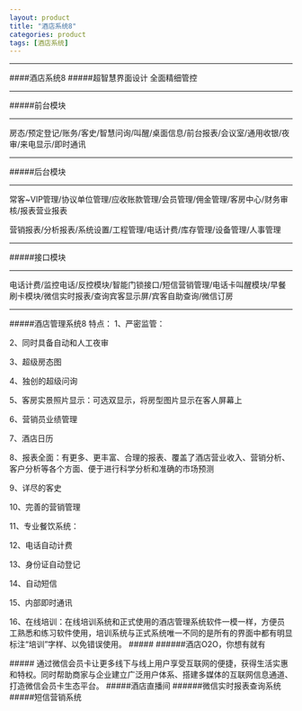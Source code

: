 ```yaml
---
layout: product
title: "酒店系统8"
categories: product
tags: [酒店系统]
---
```

<hr/>
####酒店系统8
#####超智慧界面设计    全面精细管控
<hr/>  
#####前台模块
<hr/>
房态/预定登记/账务/客史/智慧问询/叫醒/桌面信息/前台报表/会议室/通用收银/夜审/来电显示/即时通讯<p>
<hr/>
#####后台模块
<hr/>
常客~VIP管理/协议单位管理/应收账款管理/会员管理/佣金管理/客房中心/财务审核/报表营业报表<p>
营销报表/分析报表/系统设置/工程管理/电话计费/库存管理/设备管理/人事管理<p>
<hr/>
#####接口模块
<hr/>
电话计费/监控电话/反控模块/智能门锁接口/短信营销管理/电话卡叫醒模块/早餐刷卡模块/微信实时报表/查询宾客显示屏/宾客自助查询/微信订房<p>
<hr/>
#####酒店管理系统8 特点：
1、严密监管：<p>
2、同时具备自动和人工夜审<p>
3、超级房态图<p>
4、独创的超级问询<p>
5、客房实景照片显示：可选双显示，将房型图片显示在客人屏幕上<p>
6、营销员业绩管理<p>
7、酒店日历<p>
8、报表全面：有更多、更丰富、合理的报表、覆盖了酒店营业收入、营销分析、客户分析等各个方面、便于进行科学分析和准确的市场预测<p>
9、详尽的客史<p>
10、完善的营销管理<p>
11、专业餐饮系统：<p>
12、电话自动计费<p>
13、身份证自动登记<p>
14、自动短信<p>
15、内部即时通讯<p>
16、在线培训：在线培训系统和正式使用的酒店管理系统软件一模一样，方便员工熟悉和练习软件使用，培训系统与正式系统唯一不同的是所有的界面中都有明显标注“培训”字样、以免错误使用。
#####
######酒店O2O，你想有就有<p>
#####
通过微信会员卡让更多线下与线上用户享受互联网的便捷，获得生活实惠和特权。同时帮助商家与企业建立广泛用户体系、搭建多媒体的互联网信息通道、打造微信会员卡生态平台。
#####酒店直播间
######微信实时报表查询系统
#####短信营销系统
